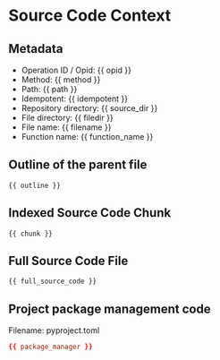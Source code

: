 # Source Code Context

## Metadata

- Operation ID / Opid:  {{ opid }}
- Method:  {{ method }}
- Path: {{ path }}
- Idempotent: {{ idempotent }}
- Repository directory: {{ source_dir }}
- File directory: {{ filedir }}
- File name: {{ filename }}
- Function name: {{ function_name }}

## Outline of the parent file

```text
{{ outline }}
```

## Indexed Source Code Chunk

```{{ source_lang }}
{{ chunk }}
```

## Full Source Code File

```{{ source_lang }}
{{ full_source_code }}
```

## Project package management code

Filename: pyproject.toml

```toml
{{ package_manager }}
```
